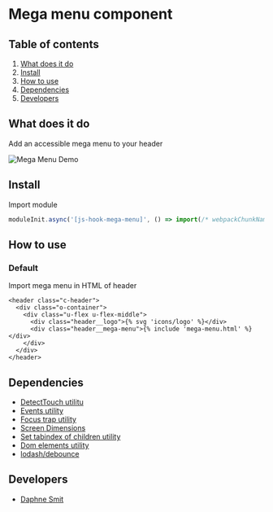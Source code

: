 
# Mega menu component

## Table of contents
1. [What does it do](#markdown-header-what-does-it-do)
2. [Install](#markdown-header-install)
3. [How to use](#markdown-header-how-to-use)
4. [Dependencies](#markdown-header-dependencies)
5. [Developers](#markdown-header-developers)

## What does it do
Add an accessible mega menu to your header

![Mega Menu Demo](https://media.giphy.com/media/cgdxJTC3dypYYF34lb/giphy.gif)

## Install
Import module
```javascript
moduleInit.async('[js-hook-mega-menu]', () => import(/* webpackChunkName: "MegaMenu" */'@components/mega-menu'));
```

## How to use

### Default

Import mega menu in HTML of header

```htmlmixed
<header class="c-header">
  <div class="o-container">
    <div class="u-flex u-flex-middle">
      <div class="header__logo">{% svg 'icons/logo' %}</div>
      <div class="header__mega-menu">{% include 'mega-menu.html' %}</div>
    </div>
  </div>
</header>

```


## Dependencies
* [DetectTouch utilitu](/utilities/detect-touch/)
* [Events utility](/utilities/events/)
* [Focus trap utility](/utilities/focus-trap/)
* [Screen Dimensions](/utilities/screen-dimensions/README.md)
* [Set tabindex of children utility](/utilities/set-tabindex-of-children)
* [Dom elements utility](/utilities/dom-elements)
* [lodash/debounce](https://www.npmjs.com/package/lodash.debounce)

## Developers
* [Daphne Smit](mailto:daphne.smit@deptagency.com)
